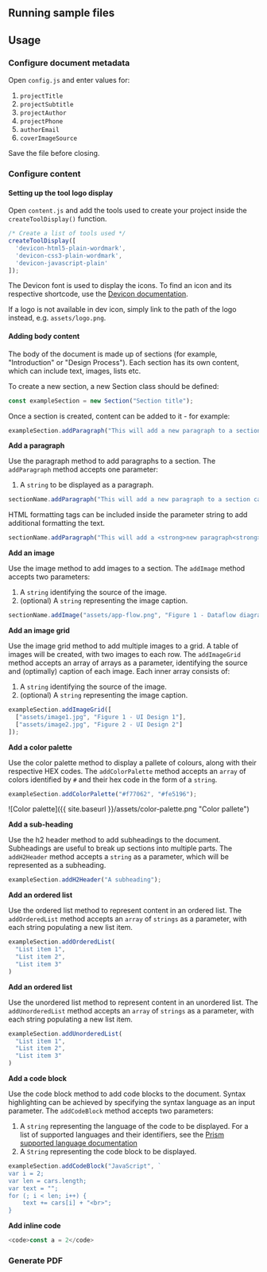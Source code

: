 ## Running sample files

## Usage
### Configure document metadata
Open `config.js` and enter values for:

1. `projectTitle`
2. `projectSubtitle`
3. `projectAuthor`
4. `projectPhone`
5. `authorEmail`
6. `coverImageSource`

Save the file before closing.

### Configure content
#### Setting up the tool logo display
Open `content.js` and add the tools used to create your project inside the `createToolDisplay()` function.

```javascript
/* Create a list of tools used */
createToolDisplay([
  'devicon-html5-plain-wordmark',
  'devicon-css3-plain-wordmark',
  'devicon-javascript-plain'
]);
```

The Devicon font is used to display the icons. To find an icon and its respective shortcode, use the [Devicon documentation](http://konpa.github.io/devicon/).

If a logo is not available in dev icon, simply link to the path of the logo instead, e.g. `assets/logo.png`.

#### Adding body content
The body of the document is made up of sections (for example, "Introduction" or "Design Process"). Each section has its own content, which can include text, images, lists etc.

To create a new section, a new Section class should be defined:
```javascript
const exampleSection = new Section("Section title");
```

Once a section is created, content can be added to it - for example:
```javascript
exampleSection.addParagraph("This will add a new paragraph to a section called exampleSection.");
```

**Add a paragraph**

Use the paragraph method to add paragraphs to a section. The `addParagraph` method accepts one parameter:
1. A `string` to be displayed as a paragraph.

```javascript
sectionName.addParagraph("This will add a new paragraph to a section called sectionName.");
```

HTML formatting tags can be included inside the parameter string to add additional formatting the text.

```javascript
sectionName.addParagraph("This will add a <strong>new paragraph<strong> with <e>additional</e> formatting.");
```

**Add an image**

Use the image method to add images to a section. The `addImage` method accepts two parameters:
1. A `string` identifying the source of the image.
2. (optional) A `string` representing the image caption.

```javascript
sectionName.addImage("assets/app-flow.png", "Figure 1 - Dataflow diagram");
```

**Add an image grid**

Use the image grid method to add multiple images to a grid. A table of images will be created, with two images to each row. The `addImageGrid` method accepts an array of arrays as a parameter, identifying the source and (optimally) caption of each image.
Each inner array consists of:
1. A `string` identifying the source of the image.
2. (optional) A `string` representing the image caption.

```javascript
exampleSection.addImageGrid([
  ["assets/image1.jpg", "Figure 1 - UI Design 1"],
  ["assets/image2.jpg", "Figure 2 - UI Design 2"]
]);
```

**Add a color palette**

Use the color palette method to display a pallete of colours, along with their respective HEX codes.
The `addColorPalette` method accepts an `array` of colors identified by `#` and their hex code in the form of a `string`.

```javascript
exampleSection.addColorPalette("#f77062", "#fe5196");
```

![Color palette]({{ site.baseurl }}/assets/color-palette.png "Color pallete")

**Add a sub-heading**

Use the h2 header method to add subheadings to the document. Subheadings are useful to break up sections into multiple parts.
The `addH2Header` method accepts a `string` as a parameter, which will be represented as a subheading.

```javascript
exampleSection.addH2Header("A subheading");
```

**Add an ordered list**

Use the ordered list method to represent content in an ordered list.
The `addOrderedList` method accepts an `array` of `strings` as a parameter, with each string populating a new list item.

```javascript
exampleSection.addOrderedList(
  "List item 1",
  "List item 2",
  "List item 3"
)
```

**Add an ordered list**

Use the unordered list method to represent content in an unordered list.
The `addUnorderedList` method accepts an `array` of `strings` as a parameter, with each string populating a new list item.

```javascript
exampleSection.addUnorderedList(
  "List item 1",
  "List item 2",
  "List item 3"
)
```

**Add a code block**

Use the code block method to add code blocks to the document. Syntax highlighting can be achieved by specifying the syntax language as an input parameter.
The `addCodeBlock` method accepts two parameters:
1. A `string` representing the language of the code to be displayed. For a list of supported languages and their identifiers, see the [Prism supported language documentation](http://prismjs.com/#languages-list)
2. A `String` representing the code block to be displayed.

```javascript
exampleSection.addCodeBlock("JavaScript", `
var i = 2;
var len = cars.length;
var text = "";
for (; i < len; i++) {
    text += cars[i] + "<br>";
}
```

**Add inline code**

```javascript
<code>const a = 2</code>
```

### Generate PDF
